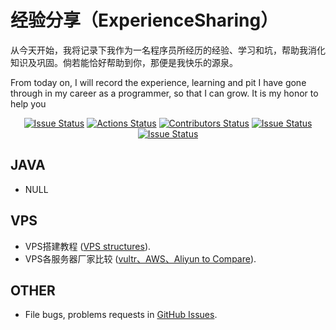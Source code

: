 # 经验分享（ExperienceSharing）
从今天开始，我将记录下我作为一名程序员所经历的经验、学习和坑，帮助我消化知识及巩固。倘若能恰好帮助到你，那便是我快乐的源泉。

From today on, I will record the experience, learning and pit I have gone through in my career as a programmer, so that I can grow. It is my honor to help you

<p align="center">
<a href="https://marketplace.visualstudio.com/items?itemName=XiaoTiJun.ExperienceSharing"><img src="https://img.shields.io/github/issues/XiaoTiJun/ExperienceSharing" alt="Issue Status"></a>
<a href="https://github.com/XiaoTiJun/ExperienceSharing/actions"><img src="https://img.shields.io/github/workflow/status/XiaoTiJun/ExperienceSharing/CI?style=flat-square" alt="Actions Status"></a>
<a href="https://github.com/XiaoTiJun/ExperienceSharing/graphs/contributors"><img src="https://img.shields.io/github/contributors/XiaoTiJun/ExperienceSharing.svg?style=flat-square" alt="Contributors Status"></a>
<a href="https://github.com/XiaoTiJun/ExperienceSharing/releases"><img src="https://img.shields.io/github/v/tag/XiaoTiJun/ExperienceSharing?label=version" alt="Issue Status"></a>
<a href="https://github.com/XiaoTiJun/ExperienceSharing"><img src="https://img.shields.io/github/stars/XiaoTiJun/ExperienceSharing.svg?style=social&label=github%20stars" alt="Issue Status"></a>
</p>

## JAVA
- NULL

## VPS
- VPS搭建教程 ([VPS structures](./VPS/VPSStructures.md)).
- VPS各服务器厂家比较 ([vultr、AWS、Aliyun to Compare](./VPS/VPSCompare.md)).


## OTHER
- File bugs, problems requests in [GitHub Issues](https://github.com/XiaoTiJun/ExperienceSharing/issues).